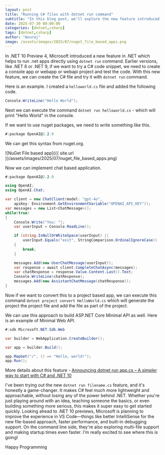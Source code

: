 ```yaml
---
layout: post
title: "Running C# files with dotnet run command"
subtitle: "In this blog post, we'll explore the new feature introduced in dotnet 10 - running C# files directly with dotnet run command"
date: 2025-07-30 00:00:00
categories: [dotnet,csharp]
tags: [dotnet,csharp]
author: "Anuraj"
image: /assets/images/2025/07/nuget_file_based_apps.png
---
```


In .NET 10 Preview 4, Microsoft introduced a new feature in .NET which helps to run .net apps directly using `dotnet run` command. Earlier versions, like .NET 8 or .NET 9, if we want to try a C# code snippet, we need to create a console app or webapp or webapi project and test the code. With this new feature, we can create the C# file and try it with `dotnet run` command.

Here is an example. I created a `helloworld.cs` file and added the following code.

```csharp
Console.WriteLine("Hello World");
```

Next we can execute the command `dotnet run helloworld.cs` - which will print "Hello World" in the console.

If we want to use nuget packages, we need to write something like this.

```csharp
#:package OpenAI@2.2.0
```

We can get this syntax from nuget.org.

![NuGet File based app]({{ site.url }}/assets/images/2025/07/nuget_file_based_apps.png)

Now we can implement chat based application.

```csharp
#:package OpenAI@2.2.0

using OpenAI;
using OpenAI.Chat;

var client = new ChatClient(model: "gpt-4o",
    apiKey: Environment.GetEnvironmentVariable("OPENAI_API_KEY"));
var messages = new List<ChatMessage>();
while(true)
{
    Console.Write("You: ");
    var userInput = Console.ReadLine();

    if (string.IsNullOrWhiteSpace(userInput) ||
        userInput.Equals("exit", StringComparison.OrdinalIgnoreCase))
    {
        break;
    }

    messages.Add(new UserChatMessage(userInput));
    var response = await client.CompleteChatAsync(messages);
    var chatResponse = response.Value.Content.Last().Text;
    Console.WriteLine(chatResponse);
    messages.Add(new AssistantChatMessage(chatResponse));
}
```

Now if we want to convert this to a project based app, we can execute this command `dotnet project convert HelloWorld.cs` which will generate the project the project file and add the file as part of the project.

We can use this approach to build ASP.NET Core Minimal API as well. Here is an example of Minimal Web API.

```csharp
#:sdk Microsoft.NET.Sdk.Web

var builder = WebApplication.CreateBuilder();

var app = builder.Build();

app.MapGet("/", () => "Hello, world!");
app.Run();
```

More details about this feature - [Announcing dotnet run app.cs – A simpler way to start with C# and .NET 10](https://devblogs.microsoft.com/dotnet/announcing-dotnet-run-app/?WT.mc_id=DT-MVP-5002040)

I've been trying out the new `dotnet run filename.cs` feature, and it's honestly a game-changer. It makes C# feel much more lightweight and approachable, without losing any of the power behind .NET. Whether you're just playing around with an idea, teaching someone the basics, or even building something more serious, this makes it super easy to get started quickly. Looking ahead to .NET 10 previews, Microsoft is planning to improve the experience in VS Code—things like better IntelliSense for the new file-based approach, faster performance, and built-in debugging support. On the command line side, they're also exploring multi-file support and making startup times even faster. I'm really excited to see where this is going!

Happy Programming